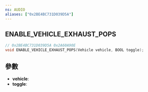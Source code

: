```yaml
---
ns: AUDIO
aliases: ["0x2BE4BC731D039D5A"]
---
```

## ENABLE_VEHICLE_EXHAUST_POPS

```c
// 0x2BE4BC731D039D5A 0x2A60A90E
void ENABLE_VEHICLE_EXHAUST_POPS(Vehicle vehicle, BOOL toggle);
```


## 參數
* **vehicle**: 
* **toggle**: 

